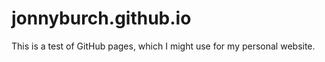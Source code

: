jonnyburch.github.io
====================

This is a test of GitHub pages, which I might use for my personal website.
